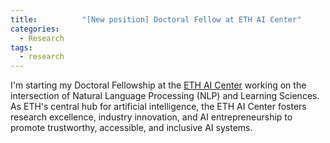 ```yaml
---
title:      	"[New position] Doctoral Fellow at ETH AI Center"
categories:
  - Research
tags:
  - research
---
```

I'm starting my Doctoral Fellowship at the [ETH AI Center](https://ai.ethz.ch/) working on the intersection of Natural Language Processing (NLP) and Learning Sciences. As ETH's central hub for artificial intelligence, the ETH AI Center fosters research excellence, industry innovation, and AI entrepreneurship to promote trustworthy, accessible, and inclusive AI systems.
<!--more-->